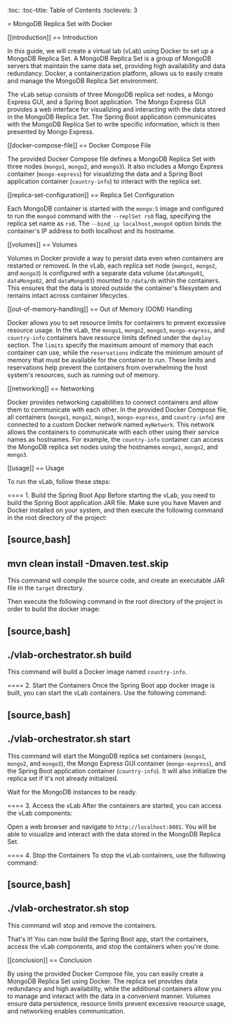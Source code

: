 :toc:
:toc-title: Table of Contents
:toclevels: 3

= MongoDB Replica Set with Docker

[[introduction]]
== Introduction

In this guide, we will create a virtual lab (vLab) using Docker to set up a MongoDB Replica Set. A MongoDB Replica Set is a group of MongoDB servers that maintain the same data set, providing high availability and data redundancy. Docker, a containerization platform, allows us to easily create and manage the MongoDB Replica Set environment.

The vLab setup consists of three MongoDB replica set nodes, a Mongo Express GUI, and a Spring Boot application. The Mongo Express GUI provides a web interface for visualizing and interacting with the data stored in the MongoDB Replica Set. The Spring Boot application communicates with the MongoDB Replica Set to write specific information, which is then presented by Mongo Express.

[[docker-compose-file]]
== Docker Compose File

The provided Docker Compose file defines a MongoDB Replica Set with three nodes (`mongo1`, `mongo2`, and `mongo3`). It also includes a Mongo Express container (`mongo-express`) for visualizing the data and a Spring Boot application container (`country-info`) to interact with the replica set.

[[replica-set-configuration]]
== Replica Set Configuration

Each MongoDB container is started with the `mongo:5` image and configured to run the `mongod` command with the `--replSet rs0` flag, specifying the replica set name as `rs0`. The `--bind_ip localhost,mongoX` option binds the container's IP address to both localhost and its hostname.

[[volumes]]
== Volumes

Volumes in Docker provide a way to persist data even when containers are restarted or removed. In the vLab, each replica set node (`mongo1`, `mongo2`, and `mongo3`) is configured with a separate data volume (`dataMongo01`, `dataMongo02`, and `dataMongo03`) mounted to `/data/db` within the containers. This ensures that the data is stored outside the container's filesystem and remains intact across container lifecycles.

[[out-of-memory-handling]]
== Out of Memory (OOM) Handling

Docker allows you to set resource limits for containers to prevent excessive resource usage. In the vLab, the `mongo1`, `mongo2`, `mongo3`, `mongo-express`, and `country-info` containers have resource limits defined under the `deploy` section. The `limits` specify the maximum amount of memory that each container can use, while the `reservations` indicate the minimum amount of memory that must be available for the container to run. These limits and reservations help prevent the containers from overwhelming the host system's resources, such as running out of memory.

[[networking]]
== Networking

Docker provides networking capabilities to connect containers and allow them to communicate with each other. In the provided Docker Compose file, all containers (`mongo1`, `mongo2`, `mongo3`, `mongo-express`, and `country-info`) are connected to a custom Docker network named `myNetwork`. This network allows the containers to communicate with each other using their service names as hostnames. For example, the `country-info` container can access the MongoDB replica set nodes using the hostnames `mongo1`, `mongo2`, and `mongo3`.

[[usage]]
== Usage

To run the vLab, follow these steps:

==== 1. Build the Spring Boot App
Before starting the vLab, you need to build the Spring Boot application JAR file. Make sure you have Maven and Docker installed on your system, and then execute the following command in the root directory of the project:

[source,bash]
----
mvn clean install -Dmaven.test.skip
----

This command will compile the source code, and create an executable JAR file in the `target` directory.

Then execute the following command in the root directory of the project in order to build the docker image:

[source,bash]
----
./vlab-orchestrator.sh build
----

This command will build a Docker image named `country-info`.

==== 2. Start the Containers
Once the Spring Boot app docker image is built, you can start the vLab containers. Use the following command:

[source,bash]
----
./vlab-orchestrator.sh start
----

This command will start the MongoDB replica set containers (`mongo1`, `mongo2`, and `mongo3`), the Mongo Express GUI container (`mongo-express`), and the Spring Boot application container (`country-info`). It will also initialize the replica set if it's not already initialized.

Wait for the MongoDB instances to be ready.

==== 3. Access the vLab
After the containers are started, you can access the vLab components:

Open a web browser and navigate to `http://localhost:8081`. You will be able to visualize and interact with the data stored in the MongoDB Replica Set.


==== 4. Stop the Containers
To stop the vLab containers, use the following command:

[source,bash]
----
./vlab-orchestrator.sh stop
----

This command will stop and remove the containers.

That's it! You can now build the Spring Boot app, start the containers, access the vLab components, and stop the containers when you're done.

[[conclusion]]
== Conclusion

By using the provided Docker Compose file, you can easily create a MongoDB Replica Set using Docker. The replica set provides data redundancy and high availability, while the additional containers allow you to manage and interact with the data in a convenient manner. Volumes ensure data persistence, resource limits prevent excessive resource usage, and networking enables communication.
